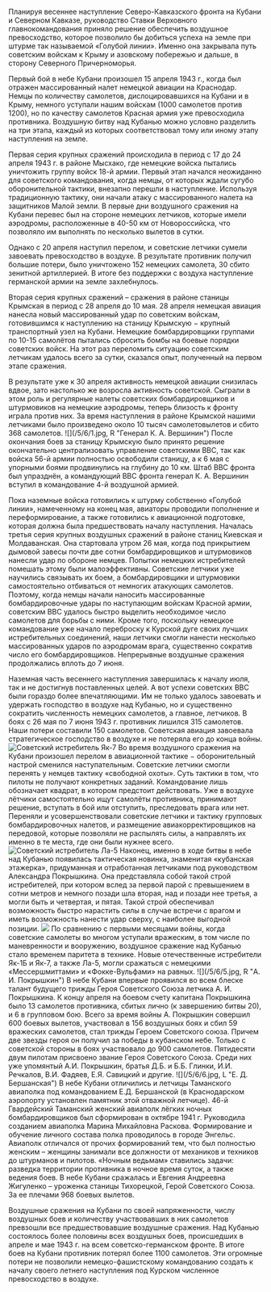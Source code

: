 Планируя весеннее наступление Северо-Кавказского фронта на Кубани и Северном Кавказе, руководство Ставки Верховного главнокомандования приняло решение обеспечить воздушное превосходство, которое позволило бы добиться успеха на земле при штурме так называемой «Голубой линии». Именно она закрывала путь советским войскам к Крыму и азовскому побережью и дальше, в сторону Северного Причерноморья.

Первый бой в небе Кубани произошел 15 апреля 1943 г., когда был отражен массированный налет немецкой авиации на Краснодар. Немцы по количеству самолетов, дислоцировавшихся на Кубани и в Крыму, немного уступали нашим войскам (1000 самолетов против 1200), но по качеству самолетов Красная армия уже превосходила противника. 
Воздушную битву над Кубанью можно условно разделить на три этапа, каждый из которых соответствовал тому или иному этапу наступления на земле.

Первая серия крупных сражений происходила в период с 17 до 24 апреля 1943 г. в районе Мысхако, где немецкие войска пытались уничтожить группу войск 18-й армии. Первый этап начался неожиданно для советского командования, когда немцы, от которых ждали сугубо оборонительной тактики, внезапно перешли в наступление. Используя традиционную тактику, они начали атаку с массированного налета на защитников Малой земли. В первые дни воздушного сражения на Кубани перевес был на стороне немецких летчиков, которые имели аэродромы, расположенные в 40-50 км от Новороссийска, что позволяло им выполнять по несколько вылетов в сутки.

Однако с 20 апреля наступил перелом, и советские летчики сумели завоевать превосходство в воздухе. В результате противник получил большие потери, было уничтожено 152 немецких самолета, 30 сбито зенитной артиллерией. В итоге без поддержки с воздуха наступление германской армии на земле захлебнулось. 

Вторая серия крупных сражений – сражения в районе станицы Крымская в период с 28 апреля до 10 мая. 28 апреля немецкая авиация нанесла новый массированный удар по советским войскам, готовившимся к наступлению на станицу Крымскую − крупный транспортный узел на Кубани. Немецкие бомбардировщики группами по 10-15 самолётов пытались сбросить бомбы на боевые порядки советских войск. На этот раз переломить ситуацию советским летчикам удалось всего за сутки, сказался опыт, полученный на первом этапе сражения. 

В результате уже к 30 апреля активность немецкой авиации снизилась вдвое, зато настолько же возросла активность советской. Сыграли в этом роль и регулярные налеты советских бомбардировщиков и штурмовиков на немецкие аэродромы, теперь близость к фронту играла против них. За время наступления в районе Крымской нашими летчиками было произведено около 10 тысяч самолетовылетов и сбито 368 самолетов. 
![](/5/6/1.jpg, R  "Генерал К. А. Вершинин")
После окончания боев за станицу Крымскую было принято решение окончательно централизовать управление советскими ВВС, так как войска 56-й армии полностью освободили станицу, а к 6 мая с упорными боями продвинулись на глубину до 10 км. Штаб ВВС фронта был упразднён, а командующий ВВС фронта генерал К. А. Вершинин вступил в командование 4-й воздушной армией. 

Пока наземные войска готовились к штурму собственно «Голубой линии», намеченному на конец мая, авиаторы проводили пополнение и переформирование, а также готовились к авиационной подготовке, которая должна была предшествовать началу наступления. Началась третья серия крупных воздушных сражений в районе станиц Киевская и Молдаванская.
Она стартовала утром 26 мая, когда под прикрытием дымовой завесы почти две сотни бомбардировщиков и штурмовиков нанесли удар по обороне немцев. Попытки немецких истребителей помешать этому были малоэффективны. Советские летчики уже научились связывать их боем, а бомбардировщики и штурмовики самостоятельно отбиваться от немногих атакующих самолетов. Поэтому, когда немцы начали наносить массированные бомбардировочные удары по наступающим войскам Красной армии, советским ВВС удалось быстро выделить необходимое число самолетов для борьбы с ними. Кроме того, поскольку немецкое командование уже начало переброску к Курской дуге своих лучших истребительных соединений, наши летчики смогли нанести несколько массированных ударов по аэродромам врага, существенно сократив число его бомбардировщиков. Непрерывные воздушные сражения продолжались вплоть до 7 июня. 

Наземная часть весеннего наступления завершилась к началу июля, так и не достигнув поставленных целей. А вот успехи советских ВВС были гораздо более впечатляющими. Им не только удалось завоевать и удержать господство в воздухе над Кубанью, но и существенно сократить численность немецких самолетов, а главное, летчиков. В боях с 26 мая по 7 июня 1943 г. противник лишился 315 самолетов. Наши потери составили 150 самолетов. Советская авиация завоевала стратегическое господство в воздухе и не потеряла его до конца войны. 
![](/5/6/2.jpg  "Советский истребитель Як-7")
Во время воздушного сражения на Кубани произошел перелом в авиационной тактике − оборонительный настрой сменился наступательным. Советские летчики смогли перенять у немцев тактику «свободной охоты». Суть тактики в том, что пилоты не получают конкретных заданий. Командование лишь обозначает квадрат, в котором предстоит действовать. Уже в воздухе лётчики самостоятельно ищут самолёты противника, принимают решение, вступать в бой или отступить, преследовать врага или нет. Переняли и усовершенствовали советские летчики и тактику групповых бомбардировочных налетов, и размещение авиакорректировщиков на передовой, которые позволяли не распылять силы, а направлять их именно в те места, где они были нужнее всего.
![](/5/6/3.jpg  "Советский истребитель Ла-5")
Наконец, именно в ходе битвы в небе над Кубанью появилась тактическая новинка, знаменитая «кубанская этажерка», придуманная и отработанная летчиками под руководством Александра Покрышкина. Она представляла собой такой строй истребителей, при котором вслед за первой парой с превышением в сотни метров и немного позади шла вторая, над и позади нее третья, а могли быть и четвертая, и пятая. Такой строй обеспечивал возможность быстро нарастить силы в случае встречи с врагом и иметь возможность нанести удар сверху, с наиболее выгодной позиции.
![](/5/6/4.jpg  "")
По сравнению с первыми месяцами войны, когда советские самолеты во многом уступали вражеским, в том числе по маневренности и вооружению, воздушное сражение над Кубанью стало временем паритета в технике. Новые отечественные истребители Як-1Б и Як-7, а также Ла-5, могли сражаться с немецкими «Мессершмиттами» и «Фокке-Вульфами» на равных.
![](/5/6/5.jpg, R  "А. И. Покрышкин")
В небе Кубани впервые проявился во всем блеске талант будущего трижды Героя Советского Союза летчика А. И. Покрышкина. К концу апреля на боевом счету капитана Покрышкина было 13 самолетов противника, сбитых лично (к завершению битвы 20), и 6 в групповом бою. Всего за время войны А. Покрышкин совершил 600 боевых вылетов, участвовал в 156 воздушных боях и сбил 59 вражеских самолетов, стал трижды Героем Советского союза. Причем две звезды героя он получил за победы в кубанском небе. 
Только с советской стороны в боях участвовало до 900 самолетов. Пятидесяти двум пилотам присвоено звание Героя Советского Союза. Среди них  уже упомянтый А.И. Покрышкин, братья Д.Б. и Б.Б. Глинки, И.И. Речкалов, В.И. Фадяев, Е.Я. Савицкий и другие. 
![](/5/6/6.jpg, L  "Е. Д. Бершанская")
В небе Кубани отличились и летчицы Таманского авиаполка под командованием Е.Д. Бершанской (в Краснодарском аэропорту установлен памятник этой отважной летчице). 46-й Гвардейский Таманский женский авиаполк лёгких ночных бомбардировщиков был сформирован в октябре 1941 г. Руководила созданием авиаполка Марина Михайловна Раскова. Формирование и обучение личного состава полка проводилось в городе Энгельс. Авиаполк отличался от прочих формирований тем, что был полностью женским – женщины занимали все должности от механиков и техников до штурманов и пилотов. «Ночным ведьмам» ставились задачи: разведка территории противника в ночное время суток, а также ведения боев. В небе Кубани сражалась и Евгения Андреевна Жигуленко – уроженка станицы Тихорецкой, Герой Советского Союза. За ее плечами 968 боевых вылетов. 

Воздушные сражения на Кубани по своей напряженности, числу воздушных боев и количеству участвовавших в них самолетов превзошли все предшествовавшие воздушные сражения. Над Кубанью состоялось более половины всех воздушных боев, происшедших в апреле и мае 1943 г. на всем советско-германском фронте. В итоге боев на Кубани противник потерял более 1100 самолетов. Эти огромные потери не позволили немецко-фашистскому командованию создать к началу своего летнего наступления под Курском численное превосходство в воздухе.
